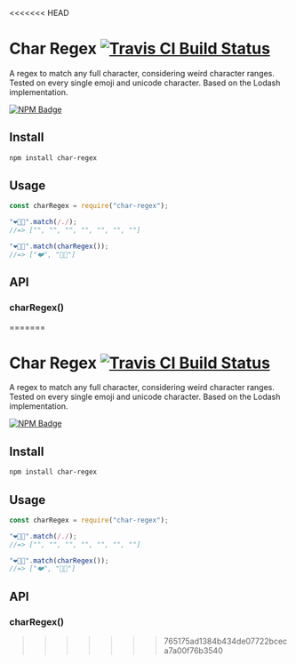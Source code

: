 <<<<<<< HEAD
# Char Regex [![Travis CI Build Status](https://img.shields.io/travis/com/Richienb/char-regex/master.svg?style=for-the-badge)](https://travis-ci.com/Richienb/char-regex)

A regex to match any full character, considering weird character ranges. Tested on every single emoji and unicode character. Based on the Lodash implementation.

[![NPM Badge](https://nodei.co/npm/char-regex.png)](https://npmjs.com/package/char-regex)

## Install

```sh
npm install char-regex
```

## Usage

```js
const charRegex = require("char-regex");

"❤️👊🏽".match(/./);
//=> ["", "", "", "", "", "", ""]

"❤️👊🏽".match(charRegex());
//=> ["❤️", "👊🏽"]
```

## API

### charRegex()
=======
# Char Regex [![Travis CI Build Status](https://img.shields.io/travis/com/Richienb/char-regex/master.svg?style=for-the-badge)](https://travis-ci.com/Richienb/char-regex)

A regex to match any full character, considering weird character ranges. Tested on every single emoji and unicode character. Based on the Lodash implementation.

[![NPM Badge](https://nodei.co/npm/char-regex.png)](https://npmjs.com/package/char-regex)

## Install

```sh
npm install char-regex
```

## Usage

```js
const charRegex = require("char-regex");

"❤️👊🏽".match(/./);
//=> ["", "", "", "", "", "", ""]

"❤️👊🏽".match(charRegex());
//=> ["❤️", "👊🏽"]
```

## API

### charRegex()
>>>>>>> 765175ad1384b434de07722bceca7a00f76b3540
